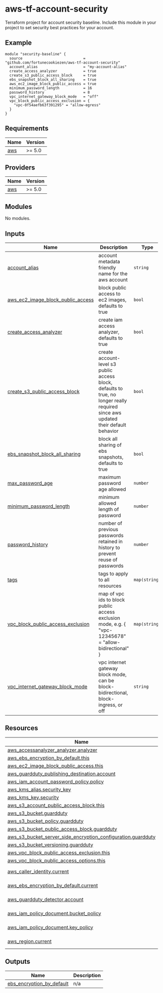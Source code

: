 # aws-tf-account-security

Terraform project for account security baseline. Include this module in your project to set security best practices for your account.

<!-- BEGIN_TF_DOCS -->


## Example

```hcl
module "security-baseline" {
  source                            = "github.com/fortunecookiezen/aws-tf-account-security"
  account_alias                     = "my-account-alias"
  create_access_analyzer            = true
  create_s3_public_access_block     = true
  ebs_snapshot_block_all_sharing    = true
  aws_ec2_image_block_public_access = true
  minimum_password_length           = 16
  password_history                  = 8
  vpc_internet_gateway_block_mode   = "off"
  vpc_block_public_access_exclusion = {
    "vpc-0f54aefb63f391295" = "allow-egress"
  }
}
```

## Requirements

| Name | Version |
|------|---------|
| <a name="requirement_aws"></a> [aws](#requirement\_aws) | >= 5.0 |

## Providers

| Name | Version |
|------|---------|
| <a name="provider_aws"></a> [aws](#provider\_aws) | >= 5.0 |

## Modules

No modules.

## Inputs

| Name | Description | Type | Default | Required |
|------|-------------|------|---------|:--------:|
| <a name="input_account_alias"></a> [account\_alias](#input\_account\_alias) | account metadata friendly name for the aws account | `string` | n/a | yes |
| <a name="input_aws_ec2_image_block_public_access"></a> [aws\_ec2\_image\_block\_public\_access](#input\_aws\_ec2\_image\_block\_public\_access) | block public access to ec2 images, defaults to true | `bool` | `true` | no |
| <a name="input_create_access_analyzer"></a> [create\_access\_analyzer](#input\_create\_access\_analyzer) | create iam access analyzer, defaults to true | `bool` | `true` | no |
| <a name="input_create_s3_public_access_block"></a> [create\_s3\_public\_access\_block](#input\_create\_s3\_public\_access\_block) | create account-level s3 public access block, defaults to true, no longer really required since aws updated their default behavior | `bool` | `true` | no |
| <a name="input_ebs_snapshot_block_all_sharing"></a> [ebs\_snapshot\_block\_all\_sharing](#input\_ebs\_snapshot\_block\_all\_sharing) | block all sharing of ebs snapshots, defaults to true | `bool` | `true` | no |
| <a name="input_max_password_age"></a> [max\_password\_age](#input\_max\_password\_age) | maximum password age allowed | `number` | `90` | no |
| <a name="input_minimum_password_length"></a> [minimum\_password\_length](#input\_minimum\_password\_length) | minimum allowed length of password | `number` | `14` | no |
| <a name="input_password_history"></a> [password\_history](#input\_password\_history) | number of previous passwords retained in history to prevent reuse of passwords | `number` | `8` | no |
| <a name="input_tags"></a> [tags](#input\_tags) | tags to apply to all resources | `map(string)` | `{}` | no |
| <a name="input_vpc_block_public_access_exclusion"></a> [vpc\_block\_public\_access\_exclusion](#input\_vpc\_block\_public\_access\_exclusion) | map of vpc ids to block public access exclusion mode, e.g. { "vpc-12345678" = "allow-bidirectional" } | `map(string)` | `{}` | no |
| <a name="input_vpc_internet_gateway_block_mode"></a> [vpc\_internet\_gateway\_block\_mode](#input\_vpc\_internet\_gateway\_block\_mode) | vpc internet gateway block mode, can be block-bidirectional, block-ingress, or off | `string` | `"block-bidirectional"` | no |

## Resources

| Name | Type |
|------|------|
| [aws_accessanalyzer_analyzer.analyzer](https://registry.terraform.io/providers/hashicorp/aws/latest/docs/resources/accessanalyzer_analyzer) | resource |
| [aws_ebs_encryption_by_default.this](https://registry.terraform.io/providers/hashicorp/aws/latest/docs/resources/ebs_encryption_by_default) | resource |
| [aws_ec2_image_block_public_access.this](https://registry.terraform.io/providers/hashicorp/aws/latest/docs/resources/ec2_image_block_public_access) | resource |
| [aws_guardduty_publishing_destination.account](https://registry.terraform.io/providers/hashicorp/aws/latest/docs/resources/guardduty_publishing_destination) | resource |
| [aws_iam_account_password_policy.policy](https://registry.terraform.io/providers/hashicorp/aws/latest/docs/resources/iam_account_password_policy) | resource |
| [aws_kms_alias.security_key](https://registry.terraform.io/providers/hashicorp/aws/latest/docs/resources/kms_alias) | resource |
| [aws_kms_key.security](https://registry.terraform.io/providers/hashicorp/aws/latest/docs/resources/kms_key) | resource |
| [aws_s3_account_public_access_block.this](https://registry.terraform.io/providers/hashicorp/aws/latest/docs/resources/s3_account_public_access_block) | resource |
| [aws_s3_bucket.guardduty](https://registry.terraform.io/providers/hashicorp/aws/latest/docs/resources/s3_bucket) | resource |
| [aws_s3_bucket_policy.guardduty](https://registry.terraform.io/providers/hashicorp/aws/latest/docs/resources/s3_bucket_policy) | resource |
| [aws_s3_bucket_public_access_block.guardduty](https://registry.terraform.io/providers/hashicorp/aws/latest/docs/resources/s3_bucket_public_access_block) | resource |
| [aws_s3_bucket_server_side_encryption_configuration.guardduty](https://registry.terraform.io/providers/hashicorp/aws/latest/docs/resources/s3_bucket_server_side_encryption_configuration) | resource |
| [aws_s3_bucket_versioning.guardduty](https://registry.terraform.io/providers/hashicorp/aws/latest/docs/resources/s3_bucket_versioning) | resource |
| [aws_vpc_block_public_access_exclusion.this](https://registry.terraform.io/providers/hashicorp/aws/latest/docs/resources/vpc_block_public_access_exclusion) | resource |
| [aws_vpc_block_public_access_options.this](https://registry.terraform.io/providers/hashicorp/aws/latest/docs/resources/vpc_block_public_access_options) | resource |
| [aws_caller_identity.current](https://registry.terraform.io/providers/hashicorp/aws/latest/docs/data-sources/caller_identity) | data source |
| [aws_ebs_encryption_by_default.current](https://registry.terraform.io/providers/hashicorp/aws/latest/docs/data-sources/ebs_encryption_by_default) | data source |
| [aws_guardduty_detector.account](https://registry.terraform.io/providers/hashicorp/aws/latest/docs/data-sources/guardduty_detector) | data source |
| [aws_iam_policy_document.bucket_policy](https://registry.terraform.io/providers/hashicorp/aws/latest/docs/data-sources/iam_policy_document) | data source |
| [aws_iam_policy_document.key_policy](https://registry.terraform.io/providers/hashicorp/aws/latest/docs/data-sources/iam_policy_document) | data source |
| [aws_region.current](https://registry.terraform.io/providers/hashicorp/aws/latest/docs/data-sources/region) | data source |

## Outputs

| Name | Description |
|------|-------------|
| <a name="output_ebs_encryption_by_default"></a> [ebs\_encryption\_by\_default](#output\_ebs\_encryption\_by\_default) | n/a |
<!-- END_TF_DOCS -->
